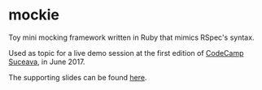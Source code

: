 # mockie

Toy mini mocking framework written in Ruby that mimics RSpec's syntax.

Used as topic for a live demo session at the first edition of [CodeCamp Suceava](http://suceava.codecamp.ro/), in June 2017.

The supporting slides can be found [here](https://docs.google.com/presentation/d/1m8LWcg7v9UYYTzzbMAIv1HYf3xCEoWWNCi1vDNDZkiM/pub?start=false&loop=false&delayms=3000#slide=id.p).
